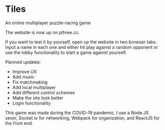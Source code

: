 # Tiles
An online multiplayer puzzle-racing game 

The website is now up on pthree.cc.

If you want to test it by yourself, open up the website in two browser tabs. Input a name
in each one and either hit play against a random opponent or use the lobby functionality to
start a game against yourself. 

Planned updates:
- Improve UX
- Add music
- Fix matchmaking
- Add local multiplayer
- Add different control schemes
- Make the site look better
- Login functionality

This game was made during the COVID-19 pandemic. I use a Node.JS sever, Socket.io for networking, Webpack for organization, and ReactJS for the front end.

